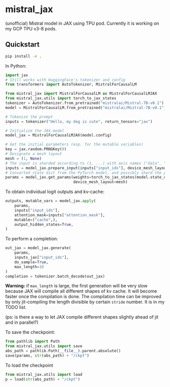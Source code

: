 # mistral_jax
(unofficial) Mistral model in JAX using TPU pod. Currently it is working on my GCP TPU v3-8 pods.

## Quickstart

```bash
pip install -e .
```
In Python:
```python
import jax
# Still works with HuggingFace's tokenizer and config
from transformers import AutoTokenizer, MistralForCausalLM

from mistral_jax import MistralForCausalLM as MistralForCausalLMJAX
from mistral_jax.utils import torch_to_jax_states
tokenizer = AutoTokenizer.from_pretrained("mistralai/Mistral-7B-v0.1")
model = MistralForCausalLM.from_pretrained("mistralai/Mistral-7B-v0.1")

# Tokenize the prompt
inputs = tokenizer("Hello, my dog is cute", return_tensors="jax")

# Initialize the JAX model
model_jax = MistralForCausalLMJAX(model.config)

# Get the initial parameters (esp. for the mutable variables)
key = jax.random.PRNGKey(0)
# Designate a mesh layout
mesh = (1, None)
# The input is sharded according to (1, ...) with axis names ("data", "model")
inputs = model_jax.prepare_input(inputs["input_ids"], device_mesh_layout=mesh)
# Converted state dict from the PyTorch model, and possibly shard the params
params = model_jax.get_params(weights=torch_to_jax_states(model.state_dict()), 
                              device_mesh_layout=mesh)
```
To obtain individual logit outputs and kv-cache:
```python
outputs, mutable_vars = model_jax.apply(
    params,
    inputs["input_ids"],
    attention_mask=inputs["attention_mask"],
    mutable=("cache",),
    output_hidden_states=True,
)
```
To perform a completion:
```python
out_jax = model_jax.generate(
    params, 
    inputs_jax["input_ids"], 
    do_sample=True, 
    max_length=10
)
completion = tokenizer.batch_decode(out_jax)
```
**Warning:** if `max_length` is large, the first generation will be very slow because 
JAX will compile all different shapes of kv cache. It will become faster once the compilation
is done. The compilation time can be improved by only jit-compiling the length divisible by
certain `stride` number. It is in my TODO list.

(ps: is there a way to let JAX compile different shapes slightly ahead of jit and in parallel?)

To save the checkpoint:
```python
from pathlib import Path
from mistral_jax.utils import save
abs_path = pathlib.Path(__file__).parent.absolute()
save(params, str(abs_path) + "/ckpt")
```
To load the checkpoint
```python
from mistral_jax.utils import load
p = load(str(abs_path) + "/ckpt")
```